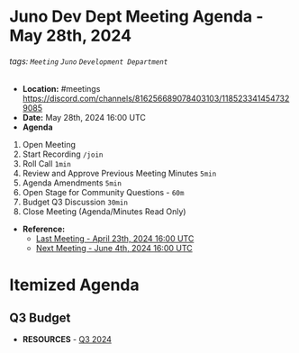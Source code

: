# Juno Dev Dept Meeting Agenda - May 28th, 2024

###### tags: `Meeting` `Juno` `Development Department`

- **Location:** #meetings https://discord.com/channels/816256689078403103/1185233414547329085
- **Date:** May 28th, 2024 16:00 UTC
- **Agenda**

1. Open Meeting
1. Start Recording `/join`
1. Roll Call `1min`
1. Review and Approve Previous Meeting Minutes `5min`
1. Agenda Amendments `5min`
1. Open Stage for Community Questions - `60m`
1. Budget Q3 Discussion `30min`
1. Close Meeting (Agenda/Minutes Read Only)

- **Reference:**
  - [Last Meeting - April 23th, 2024 16:00 UTC](./20240521-Internal-Minutes.md)
  - [Next Meeting - June 4th, 2024 16:00 UTC]()

# Itemized Agenda

## Q3 Budget

- **RESOURCES** - [Q3 2024](https://docs.google.com/spreadsheets/d/e/2PACX-1vSsQQcLg3ExZ642oNnA_viARqniyC4-J6CW6nyrIoyK-BQuahrbR5mJXeROjuWw3IZ4XL96CWi-sBqb/pubhtml#)
